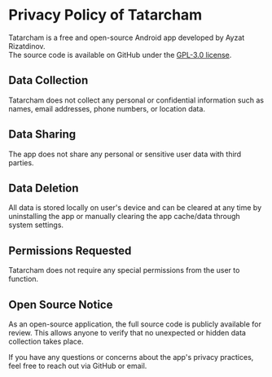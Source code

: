 # Privacy Policy of Tatarcham

Tatarcham is a free and open-source Android app developed by Ayzat Rizatdinov.  
The source code is available on GitHub under the [GPL-3.0 license](https://github.com/dov4k1n/tatarcham/blob/main/LICENSE).

## Data Collection
Tatarcham does not collect any personal or confidential information such as 
names, email addresses, phone numbers, or location data.

## Data Sharing
The app does not share any personal or sensitive user data with third parties.

## Data Deletion
All data is stored locally on user's device and can be cleared at any time 
by uninstalling the app or manually clearing the app cache/data through 
system settings.

## Permissions Requested
Tatarcham does not require any special permissions from the user to function.

## Open Source Notice
As an open-source application, the full source code is publicly available for 
review. This allows anyone to verify that no unexpected or hidden data 
collection takes place.

If you have any questions or concerns about the app's privacy practices, feel 
free to reach out via GitHub or email.
